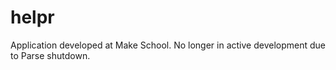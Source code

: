 # helpr
Application developed at Make School.
No longer in active development due to Parse shutdown.
